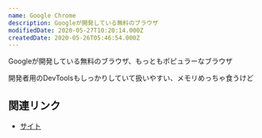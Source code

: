 ```yaml
---
name: Google Chrome
description: Googleが開発している無料のブラウザ
modifiedDate: 2020-05-27T10:20:14.000Z
createdDate: 2020-05-26T05:46:54.000Z
---
```


Googleが開発している無料のブラウザ、もっともポピュラーなブラウザ

開発者用のDevToolsもしっかりしていて扱いやすい、メモリめっちゃ食うけど

## 関連リンク

- [サイト](https://www.google.com/intl/ja_jp/chrome/)
